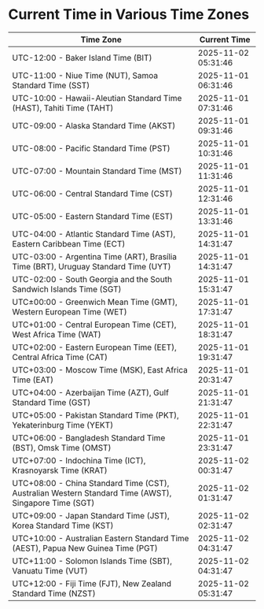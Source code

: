 # Current Time in Various Time Zones

| Time Zone | Current Time |
|-----------|--------------|
| UTC-12:00 - Baker Island Time (BIT) | 2025-11-02 05:31:46 |
| UTC-11:00 - Niue Time (NUT), Samoa Standard Time (SST) | 2025-11-01 06:31:46 |
| UTC-10:00 - Hawaii-Aleutian Standard Time (HAST), Tahiti Time (TAHT) | 2025-11-01 07:31:46 |
| UTC-09:00 - Alaska Standard Time (AKST) | 2025-11-01 09:31:46 |
| UTC-08:00 - Pacific Standard Time (PST) | 2025-11-01 10:31:46 |
| UTC-07:00 - Mountain Standard Time (MST) | 2025-11-01 11:31:46 |
| UTC-06:00 - Central Standard Time (CST) | 2025-11-01 12:31:46 |
| UTC-05:00 - Eastern Standard Time (EST) | 2025-11-01 13:31:46 |
| UTC-04:00 - Atlantic Standard Time (AST), Eastern Caribbean Time (ECT) | 2025-11-01 14:31:47 |
| UTC-03:00 - Argentina Time (ART), Brasília Time (BRT), Uruguay Standard Time (UYT) | 2025-11-01 14:31:47 |
| UTC-02:00 - South Georgia and the South Sandwich Islands Time (SGT) | 2025-11-01 15:31:47 |
| UTC±00:00 - Greenwich Mean Time (GMT), Western European Time (WET) | 2025-11-01 17:31:47 |
| UTC+01:00 - Central European Time (CET), West Africa Time (WAT) | 2025-11-01 18:31:47 |
| UTC+02:00 - Eastern European Time (EET), Central Africa Time (CAT) | 2025-11-01 19:31:47 |
| UTC+03:00 - Moscow Time (MSK), East Africa Time (EAT) | 2025-11-01 20:31:47 |
| UTC+04:00 - Azerbaijan Time (AZT), Gulf Standard Time (GST) | 2025-11-01 21:31:47 |
| UTC+05:00 - Pakistan Standard Time (PKT), Yekaterinburg Time (YEKT) | 2025-11-01 22:31:47 |
| UTC+06:00 - Bangladesh Standard Time (BST), Omsk Time (OMST) | 2025-11-01 23:31:47 |
| UTC+07:00 - Indochina Time (ICT), Krasnoyarsk Time (KRAT) | 2025-11-02 00:31:47 |
| UTC+08:00 - China Standard Time (CST), Australian Western Standard Time (AWST), Singapore Time (SGT) | 2025-11-02 01:31:47 |
| UTC+09:00 - Japan Standard Time (JST), Korea Standard Time (KST) | 2025-11-02 02:31:47 |
| UTC+10:00 - Australian Eastern Standard Time (AEST), Papua New Guinea Time (PGT) | 2025-11-02 04:31:47 |
| UTC+11:00 - Solomon Islands Time (SBT), Vanuatu Time (VUT) | 2025-11-02 04:31:47 |
| UTC+12:00 - Fiji Time (FJT), New Zealand Standard Time (NZST) | 2025-11-02 05:31:47 |
